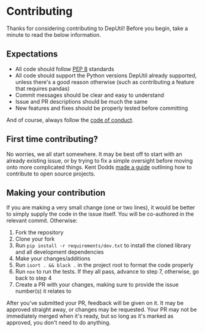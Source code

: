 # Contributing

Thanks for considering contributing to DepUtil! Before you begin, take a minute to read the below information.

## Expectations

* All code should follow [PEP 8](https://www.python.org/dev/peps/pep-0008/) standards
* All code should support the Python versions DepUtil already supported, unless there's a good reason otherwise (such as contributing a feature that requires pandas)
* Commit messages should be clear and easy to understand
* Issue and PR descriptions should be much the same
* New features and fixes should be properly tested before committing

And of course, always follow the [code of conduct](https://github.com/parafoxia/deputil/blob/main/CODE_OF_CONDUCT.md).

## First time contributing?

No worries, we all start somewhere. It may be best off to start with an already existing issue, or by trying to fix a simple oversight before moving onto more complicated things. Kent Dodds [made a guide](https://egghead.io/courses/how-to-contribute-to-an-open-source-project-on-github) outlining how to contribute to open source projects.

## Making your contribution

If you are making a very small change (one or two lines), it would be better to simply supply the code in the issue itself. You will be co-authored in the relevant commit. Otherwise:

1. Fork the repository
2. Clone your fork
3. Run `pip install -r requirements/dev.txt` to install the cloned library and all development dependencies
4. Make your changes/additions
5. Run `isort . && black .` in the project root to format the code properly
6. Run `nox` to run the tests. If they all pass, advance to step 7, otherwise, go back to step 4
7. Create a PR with your changes, making sure to provide the issue number(s) it relates to

After you've submitted your PR, feedback will be given on it. It may be approved straight away, or changes may be requested. Your PR may not be immediately merged when it's ready, but so long as it's marked as approved, you don't need to do anything.
